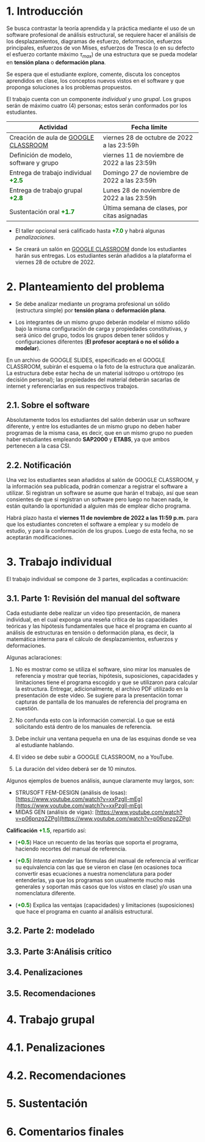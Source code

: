 # 1. Introducción

Se busca contrastar la teoría aprendida y la práctica mediante el uso de un software profesional de análisis estructural, se requiere hacer el análisis de los desplazamientos, diagramas de esfuerzo, deformación, esfuerzos principales, esfuerzos de von Mises, esfuerzos de Tresca (o en su defecto el esfuerzo cortante máximo $\tau_{max}$) de una estructura que se pueda modelar en **tensión plana** o **deformación plana**. 

Se espera que el estudiante explore, comente, discuta los conceptos aprendidos en clase, los conceptos nuevos vistos en el software y que proponga soluciones a los problemas propuestos.

El trabajo cuenta con un componente *individual* y uno *grupal*. Los grupos serán de máximo cuatro (4) personas; estos serán conformados por los estudiantes.


| Actividad                                                                 | Fecha límite                    |
| ---                                                                       | ---                             |
| Creación de aula de [GOOGLE CLASSROOM](https://classroom.google.com/)     | viernes 28 de octubre de 2022 a las 23:59h   |
| Definición de modelo, software y grupo                                    | viernes 11 de noviembre de 2022 a las 23:59h |
| Entrega de trabajo individual **<font color='green'>+2.5</font>**         | Domingo 27 de noviembre de 2022 a las 23:59h |
| Entrega de trabajo grupal **<font color='green'>+2.8</font>**             | Lunes 28 de noviembre de 2022 a las 23:59h   |
| Sustentación oral **<font color='green'>+1.7</font>**                    | Última semana de clases, por citas asignadas |

* El taller opcional será calificado hasta **<font color='green'>+7.0</font>** y habrá algunas *penalizaciones*.

* Se creará un salón en [GOOGLE CLASSROOM](https://classroom.google.com/) donde los estudiantes harán sus entregas. Los estudiantes serán añadidos a la plataforma el viernes 28 de octubre de 2022.


# 2. Planteamiento del problema

* Se debe analizar mediante un programa profesional un sólido (estructura simple) por **tensión plana** o **deformación plana**.

* Los integrantes de un mismo grupo deberán modelar el mismo sólido bajo la misma configuración de carga y propiedades constitutivas, y será único del grupo, todos los grupos deben tener sólidos y configuraciones diferentes (**El profesor aceptará o no el sólido a modelar**). 

En un archivo de GOOGLE SLIDES, especificado en el GOOGLE CLASSROOM, subirán el esquema o la foto de la estructura que analizarán. La estructura debe estar hecha de un material isótropo u ortótropo (es decisión personal); las propiedades del material deberán sacarlas de internet y referenciarlas en sus respectivos trabajos.

## 2.1. Sobre el software

Absolutamente todos los estudiantes del salón deberán usar un software diferente, y entre los estudiantes de un mismo grupo no deben haber programas de la misma casa, es decir, que en un mismo grupo no pueden haber estudiantes empleando **SAP2000** y **ETABS**, ya que ambos pertenecen a la casa CSI.

## 2.2. Notificación

Una vez los estudiantes sean añadidos al salón de GOOGLE CLASSROOM, y la información sea publicada, podrán comenzar a registrar el software a utilizar. Si registran un software se asume que harán el trabajo, así que sean consientes de que si registran un software pero luego no hacen nada, le están quitando la oportunidad a alguien más de emplear dicho programa.

Habrá plazo hasta el **viernes 11 de noviembre de 2022 a las 11:59 p.m.** para que los estudiantes concreten el software a emplear y su modelo de estudio, y para la conformación de los grupos. Luego de esta fecha, no se aceptarán modificaciones.

# 3. Trabajo individual

El trabajo individual se compone de 3 partes, explicadas a continuación:



## 3.1. Parte 1: Revisión del manual del software

Cada estudiante debe realizar un video tipo presentación, de manera individual, en el cual exponga una reseña crítica de las capacidades teóricas y las hipótesis fundamentales que hace el programa en cuanto al análisis de estructuras en tensión o deformación plana, es decir, la matemática interna para el cálculo de desplazamientos, esfuerzos y deformaciones. 

Algunas aclaraciones: 

1. No es mostrar como se utiliza el software, sino mirar los manuales de referencia y mostrar qué teorías, hipótesis, suposiciones, capacidades y limitaciones tiene el programa escogido y que se utilizaron para calcular la estructura. Entregar, adicionalmente, el archivo PDF utilizado en la presentación de este video. Se sugiere para la presentación tomar capturas de pantalla de los manuales de referencia del programa en cuestión. 
    
2. No confunda esto con la información comercial. Lo que se está solicitando está dentro de los manuales de referencia.
    
3. Debe incluir una ventana pequeña en una de las esquinas donde se vea al estudiante hablando.
    
4. El video se debe subir a GOOGLE CLASSROOM, no a YouTube.
    
5. La duración del video deberá ser de 10 minutos.   


Algunos ejemplos de buenos análisis, aunque claramente muy largos, son:

* STRUSOFT FEM-DESIGN (análisis de losas): [https://www.youtube.com/watch?v=xxPzgIl-mEg](https://www.youtube.com/watch?v=xxPzgIl-mEg)
* MIDAS GEN (análisis de vigas): [https://www.youtube.com/watch?v=p06pnzg2ZPg](https://www.youtube.com/watch?v=p06pnzg2ZPg)

 
**Calificación** **<font color='green'>+1.5</font>**, repartido así:

* (**<font color='green'>+0.5</font>**) Hace un recuento de las teorías que soporta el programa, haciendo recortes del manual de referencia.
    
* (**<font color='green'>+0.5</font>**) *Intenta entender* las fórmulas del manual de referencia al verificar su equivalencia con las que se vieron en clase (en ocasiones toca convertir esas ecuaciones a nuestra nomenclatura para poder entenderlas, ya que los programas son usualmente mucho más generales y soportan más casos que los vistos en clase) y/o usan una nomenclatura diferente.
    
* (**<font color='green'>+0.5</font>**) Explica las ventajas (capacidades) y limitaciones (suposiciones) que hace el programa en cuanto al análisis estructural.


## 3.2. Parte 2: modelado

## 3.3. Parte 3:Análisis crítico

## 3.4. Penalizaciones

## 3.5. Recomendaciones

# 4. Trabajo grupal

# 4.1. Penalizaciones
# 4.2. Recomendaciones

# 5. Sustentación

# 6. Comentarios finales












